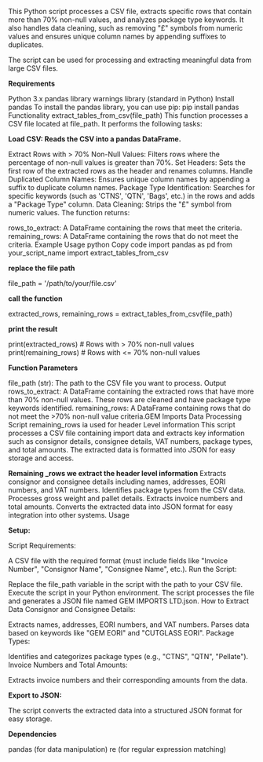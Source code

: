This Python script processes a CSV file, extracts specific rows that contain more than 70% non-null values, and analyzes package type keywords. It also handles data cleaning, such as removing "£" symbols from numeric values and ensures unique column names by appending suffixes to duplicates.

The script can be used for processing and extracting meaningful data from large CSV files.

**Requirements**

Python 3.x
pandas library
warnings library (standard in Python)
Install pandas
To install the pandas library, you can use pip:
pip install pandas
Functionality
extract_tables_from_csv(file_path)
This function processes a CSV file located at file_path. It performs the following tasks:

**Load CSV: Reads the CSV into a pandas DataFrame.**

Extract Rows with > 70% Non-Null Values: Filters rows where the percentage of non-null values is greater than 70%.
Set Headers: Sets the first row of the extracted rows as the header and renames columns.
Handle Duplicated Column Names: Ensures unique column names by appending a suffix to duplicate column names.
Package Type Identification: Searches for specific keywords (such as 'CTNS', 'QTN', 'Bags', etc.) in the rows and adds a "Package Type" column.
Data Cleaning: Strips the "£" symbol from numeric values.
The function returns:

rows_to_extract: A DataFrame containing the rows that meet the criteria.
remaining_rows: A DataFrame containing the rows that do not meet the criteria.
Example Usage
python
Copy code
import pandas as pd
from your_script_name import extract_tables_from_csv

**replace the file path**

file_path = '/path/to/your/file.csv'

**call the function**

extracted_rows, remaining_rows = extract_tables_from_csv(file_path)

**print the result**

print(extracted_rows)  # Rows with > 70% non-null values
print(remaining_rows)  # Rows with <= 70% non-null values

**Function Parameters**

file_path (str): The path to the CSV file you want to process.
Output
rows_to_extract: A DataFrame containing the extracted rows that have more than 70% non-null values. These rows are cleaned and have package type keywords identified.
remaining_rows: A DataFrame containing rows that do not meet the >70% non-null value criteria.GEM Imports Data Processing Script 
remaining_rows ia used for header Level information
This script processes a CSV file containing import data and extracts key information such as consignor details, consignee details, VAT numbers, package types, and total amounts. The extracted data is formatted into JSON for easy storage and access.

**Remaining _rows we extract the header level information**
Extracts consignor and consignee details including names, addresses, EORI numbers, and VAT numbers.
Identifies package types from the CSV data.
Processes gross weight and pallet details.
Extracts invoice numbers and total amounts.
Converts the extracted data into JSON format for easy integration into other systems.
Usage

**Setup:**


Script Requirements:

A CSV file with the required format (must include fields like "Invoice Number", "Consignor Name", "Consignee Name", etc.).
Run the Script:

Replace the file_path variable in the script with the path to your CSV file.
Execute the script in your Python environment.
The script processes the file and generates a JSON file named GEM IMPORTS LTD.json.
How to Extract Data
Consignor and Consignee Details:

Extracts names, addresses, EORI numbers, and VAT numbers.
Parses data based on keywords like "GEM EORI" and "CUTGLASS EORI".
Package Types:

Identifies and categorizes package types (e.g., "CTNS", "QTN", "Pellate").
Invoice Numbers and Total Amounts:

Extracts invoice numbers and their corresponding amounts from the data.

**Export to JSON:**


The script converts the extracted data into a structured JSON format for easy storage.

**Dependencies**

pandas (for data manipulation)
re (for regular expression matching)

